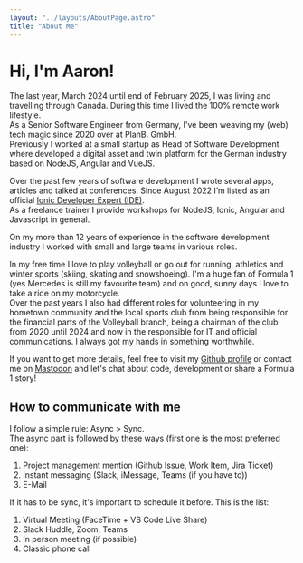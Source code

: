 ```yaml
---
layout: "../layouts/AboutPage.astro"
title: "About Me"
---
```


# Hi, I'm Aaron!

The last year, March 2024 until end of February 2025, I was living and travelling through Canada. During this time I lived the 100% remote work lifestyle.   
As a Senior Software Engineer from Germany, I've been weaving my (web) tech magic since 2020 over at PlanB. GmbH.   
Previously I worked at a small startup as Head of Software Development where developed a digital asset and twin platform for the German industry based on NodeJS, Angular and VueJS.

Over the past few years of software development I wrote several apps, articles and talked at conferences. Since August 2022 I’m listed as an official [Ionic Developer Expert (IDE)](https://ionic.io/developer-experts).   
As a freelance trainer I provide workshops for NodeJS, Ionic, Angular and Javascript in general.

On my more than 12 years of experience in the software development industry I worked with small and large teams in various roles.

In my free time I love to play volleyball or go out for running, athletics and winter sports (skiing, skating and snowshoeing). I'm a huge fan of Formula 1 (yes Mercedes is still my favourite team) and on good, sunny days I love to take a ride on my motorcycle.   
Over the past years I also had different roles for volunteering in my hometown community and the local sports club from being responsible for the financial parts of the Volleyball branch, being a chairman of the club from 2020 until 2024 and now in the responsible for IT and official communications. I always got my hands in something worthwhile.

If you want to get more details, feel free to visit my [Github profile](https://github.com/aaronczichon) or contact me on [Mastodon](https://mastodon.social/@czichon) and let's chat about code, development or share a Formula 1 story!

## How to communicate with me

I follow a simple rule: Async > Sync.  
The async part is followed by these ways (first one is the most preferred one):

1. Project management mention (Github Issue, Work Item, Jira Ticket)
2. Instant messaging (Slack, iMessage, Teams (if you have to))
3. E-Mail

If it has to be sync, it's important to schedule it before. This is the list:

1. Virtual Meeting (FaceTime + VS Code Live Share)
2. Slack Huddle, Zoom, Teams
3. In person meeting (if possible)
4. Classic phone call
